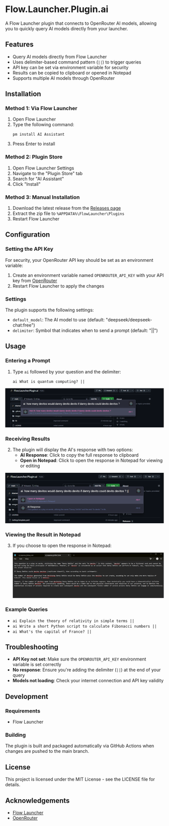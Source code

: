 # Flow.Launcher.Plugin.ai
A Flow Launcher plugin that connects to OpenRouter AI models, allowing you to quickly query AI models directly from your launcher.

## Features
- Query AI models directly from Flow Launcher
- Uses delimiter-based command pattern (`||`) to trigger queries
- API key can be set via environment variable for security
- Results can be copied to clipboard or opened in Notepad
- Supports multiple AI models through OpenRouter

## Installation
### Method 1: Via Flow Launcher
1. Open Flow Launcher
2. Type the following command:
   ```
   pm install AI Assistant
   ```
3. Press Enter to install

### Method 2: Plugin Store
1. Open Flow Launcher Settings
2. Navigate to the "Plugin Store" tab
3. Search for "AI Assistant"
4. Click "Install"

### Method 3: Manual Installation
1. Download the latest release from the [Releases page](https://github.com/ShamanicArts/Flow.Launcher.Plugin.AI-Assistant/releases) 
2. Extract the zip file to `%APPDATA%\FlowLauncher\Plugins`
3. Restart Flow Launcher

## Configuration
### Setting the API Key
For security, your OpenRouter API key should be set as an environment variable:
1. Create an environment variable named `OPENROUTER_API_KEY` with your API key from [OpenRouter](https://openrouter.ai/keys)
2. Restart Flow Launcher to apply the changes

### Settings
The plugin supports the following settings:
- `default_model`: The AI model to use (default: "deepseek/deepseek-chat:free")
- `delimiter`: Symbol that indicates when to send a prompt (default: "||")

## Usage
### Entering a Prompt
1. Type `ai` followed by your question and the delimiter:
   ```
   ai What is quantum computing? ||
   ```

![Entering a query in Flow Launcher](images/ai-devito-flow-query.png)

### Receiving Results
2. The plugin will display the AI's response with two options:
   - **AI Response**: Click to copy the full response to clipboard
   - **Open in Notepad**: Click to open the response in Notepad for viewing or editing

![Receiving AI results in Flow Launcher](images/ai-devito-flow-result.png)

### Viewing the Result in Notepad
 3. If you choose to open the response in Notepad:
    
    ![Result opened in Notepad](images/ai-devito-text-result.png)

### Example Queries
- `ai Explain the theory of relativity in simple terms ||`
- `ai Write a short Python script to calculate Fibonacci numbers ||`
- `ai What's the capital of France? ||`

## Troubleshooting
- **API Key not set**: Make sure the `OPENROUTER_API_KEY` environment variable is set correctly
- **No response**: Ensure you're adding the delimiter (`||`) at the end of your query
- **Models not loading**: Check your internet connection and API key validity

## Development
### Requirements
- Flow Launcher

### Building
The plugin is built and packaged automatically via GitHub Actions when changes are pushed to the main branch.

## License
This project is licensed under the MIT License - see the LICENSE file for details.

## Acknowledgements
- [Flow Launcher](https://github.com/Flow-Launcher/Flow.Launcher)
- [OpenRouter](https://openrouter.ai/)
